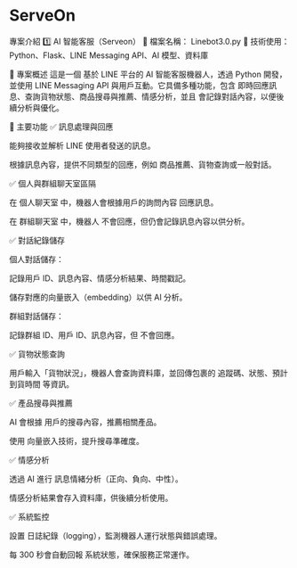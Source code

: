 # ServeOn
專案介紹
1️⃣ AI 智能客服（Serveon）
📌 檔案名稱： Linebot3.0.py
📌 技術使用： Python、Flask、LINE Messaging API、AI 模型、資料庫

🔹 專案概述
這是一個 基於 LINE 平台的 AI 智能客服機器人，透過 Python 開發，並使用 LINE Messaging API 與用戶互動。它具備多種功能，包含 即時回應訊息、查詢貨物狀態、商品搜尋與推薦、情感分析，並且 會記錄對話內容，以便後續分析與優化。

🔹 主要功能
✅ 訊息處理與回應

能夠接收並解析 LINE 使用者發送的訊息。

根據訊息內容，提供不同類型的回應，例如 商品推薦、貨物查詢或一般對話。

✅ 個人與群組聊天室區隔

在 個人聊天室 中，機器人會根據用戶的詢問內容 回應訊息。

在 群組聊天室 中，機器人 不會回應，但仍會記錄訊息內容以供分析。

✅ 對話紀錄儲存

個人對話儲存：

記錄用戶 ID、訊息內容、情感分析結果、時間戳記。

儲存對應的向量嵌入（embedding）以供 AI 分析。

群組對話儲存：

記錄群組 ID、用戶 ID、訊息內容，但 不會回應。

✅ 貨物狀態查詢

用戶輸入「貨物狀況」，機器人會查詢資料庫，並回傳包裹的 追蹤碼、狀態、預計到貨時間 等資訊。

✅ 產品搜尋與推薦

AI 會根據 用戶的搜尋內容，推薦相關產品。

使用 向量嵌入技術，提升搜尋準確度。

✅ 情感分析

透過 AI 進行 訊息情緒分析（正向、負向、中性）。

情感分析結果會存入資料庫，供後續分析使用。

✅ 系統監控

設置 日誌紀錄（logging），監測機器人運行狀態與錯誤處理。

每 300 秒會自動回報 系統狀態，確保服務正常運作。
